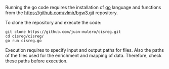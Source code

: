 Running the go code requires the installation of [go](https://go.dev/) language and functions from the https://github.com/vlmir/bgw3.git repository. 

To clone the repository and execute the code:

```
git clone https://github.com/juan-mulero/cisreg.git
cd cisreg/cisreg/
go run cisreg.go
```
Execution requires to specify input and output paths for files. Also the paths of the files used for the enrichment and mapping of data. Therefore, check these paths before execution.
